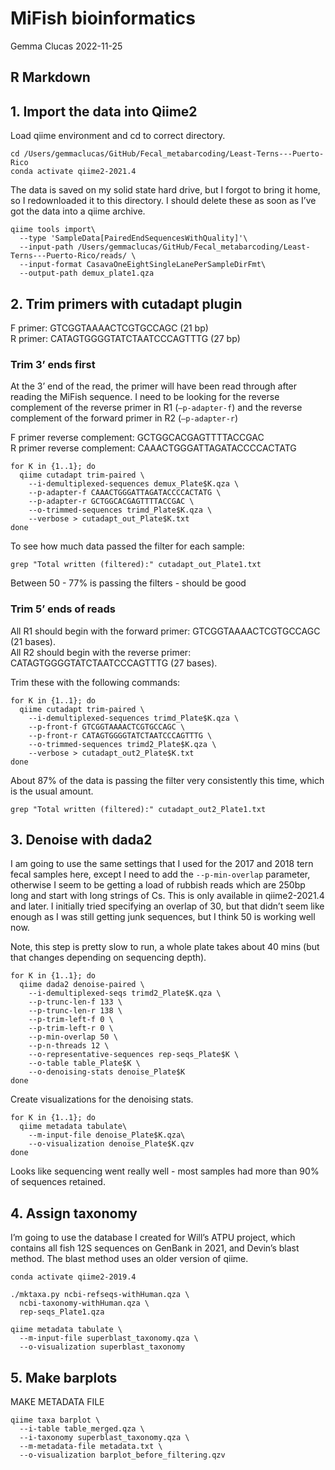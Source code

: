 MiFish bioinformatics
================
Gemma Clucas
2022-11-25

## R Markdown

## 1. Import the data into Qiime2

Load qiime environment and cd to correct directory.

    cd /Users/gemmaclucas/GitHub/Fecal_metabarcoding/Least-Terns---Puerto-Rico
    conda activate qiime2-2021.4

The data is saved on my solid state hard drive, but I forgot to bring it
home, so I redownloaded it to this directory. I should delete these as
soon as I’ve got the data into a qiime archive.

    qiime tools import\
      --type 'SampleData[PairedEndSequencesWithQuality]'\
      --input-path /Users/gemmaclucas/GitHub/Fecal_metabarcoding/Least-Terns---Puerto-Rico/reads/ \
      --input-format CasavaOneEightSingleLanePerSampleDirFmt\
      --output-path demux_plate1.qza

## 2. Trim primers with cutadapt plugin

F primer: GTCGGTAAAACTCGTGCCAGC (21 bp)  
R primer: CATAGTGGGGTATCTAATCCCAGTTTG (27 bp)

### Trim 3’ ends first

At the 3’ end of the read, the primer will have been read through after
reading the MiFish sequence. I need to be looking for the reverse
complement of the reverse primer in R1 (`—p-adapter-f`) and the reverse
complement of the forward primer in R2 (`—p-adapter-r`)

F primer reverse complement: GCTGGCACGAGTTTTACCGAC  
R primer reverse complement: CAAACTGGGATTAGATACCCCACTATG

    for K in {1..1}; do
      qiime cutadapt trim-paired \
        --i-demultiplexed-sequences demux_Plate$K.qza \
        --p-adapter-f CAAACTGGGATTAGATACCCCACTATG \
        --p-adapter-r GCTGGCACGAGTTTTACCGAC \
        --o-trimmed-sequences trimd_Plate$K.qza \
        --verbose > cutadapt_out_Plate$K.txt
    done

To see how much data passed the filter for each sample:

    grep "Total written (filtered):" cutadapt_out_Plate1.txt 

Between 50 - 77% is passing the filters - should be good

### Trim 5’ ends of reads

All R1 should begin with the forward primer: GTCGGTAAAACTCGTGCCAGC (21
bases).  
All R2 should begin with the reverse primer: CATAGTGGGGTATCTAATCCCAGTTTG
(27 bases).

Trim these with the following commands:

    for K in {1..1}; do
      qiime cutadapt trim-paired \
        --i-demultiplexed-sequences trimd_Plate$K.qza \
        --p-front-f GTCGGTAAAACTCGTGCCAGC \
        --p-front-r CATAGTGGGGTATCTAATCCCAGTTTG \
        --o-trimmed-sequences trimd2_Plate$K.qza \
        --verbose > cutadapt_out2_Plate$K.txt
    done

About 87% of the data is passing the filter very consistently this time,
which is the usual amount.

    grep "Total written (filtered):" cutadapt_out2_Plate1.txt

## 3. Denoise with dada2

I am going to use the same settings that I used for the 2017 and 2018
tern fecal samples here, except I need to add the `--p-min-overlap`
parameter, otherwise I seem to be getting a load of rubbish reads which
are 250bp long and start with long strings of Cs. This is only available
in qiime2-2021.4 and later. I initially tried specifying an overlap of
30, but that didn’t seem like enough as I was still getting junk
sequences, but I think 50 is working well now.

Note, this step is pretty slow to run, a whole plate takes about 40 mins
(but that changes depending on sequencing depth).

    for K in {1..1}; do
      qiime dada2 denoise-paired \
        --i-demultiplexed-seqs trimd2_Plate$K.qza \
        --p-trunc-len-f 133 \
        --p-trunc-len-r 138 \
        --p-trim-left-f 0 \
        --p-trim-left-r 0 \
        --p-min-overlap 50 \
        --p-n-threads 12 \
        --o-representative-sequences rep-seqs_Plate$K \
        --o-table table_Plate$K \
        --o-denoising-stats denoise_Plate$K
    done

Create visualizations for the denoising stats.

    for K in {1..1}; do  
      qiime metadata tabulate\
        --m-input-file denoise_Plate$K.qza\
        --o-visualization denoise_Plate$K.qzv
    done

Looks like sequencing went really well - most samples had more than 90%
of sequences retained.

## 4. Assign taxonomy

I’m going to use the database I created for Will’s ATPU project, which
contains all fish 12S sequences on GenBank in 2021, and Devin’s blast
method. The blast method uses an older version of qiime.

    conda activate qiime2-2019.4

    ./mktaxa.py ncbi-refseqs-withHuman.qza \
      ncbi-taxonomy-withHuman.qza \
      rep-seqs_Plate1.qza
      
    qiime metadata tabulate \
      --m-input-file superblast_taxonomy.qza \
      --o-visualization superblast_taxonomy

## 5. Make barplots

MAKE METADATA FILE

    qiime taxa barplot \
      --i-table table_merged.qza \
      --i-taxonomy superblast_taxonomy.qza \
      --m-metadata-file metadata.txt \
      --o-visualization barplot_before_filtering.qzv
